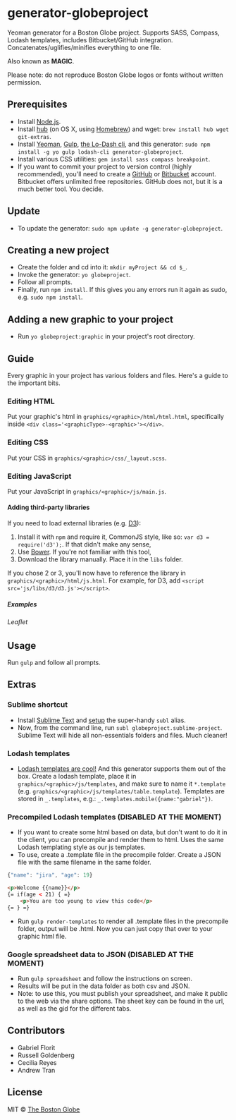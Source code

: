 # generator-globeproject

Yeoman generator for a Boston Globe project. Supports SASS, Compass, Lodash templates, includes Bitbucket/GitHub integration. Concatenates/uglifies/minifies everything to one file.

Also known as **MAGIC**.

Please note: do not reproduce Boston Globe logos or fonts without written permission.

## Prerequisites

- Install [Node.js](http://nodejs.org/).
- Install [hub](https://github.com/github/hub) (on OS X, using [Homebrew](http://brew.sh)) and wget: `brew install hub wget git-extras`.
- Install [Yeoman](http://yeoman.io/), [Gulp](https://github.com/gulpjs/gulp), [the Lo-Dash cli](https://lodash.com/custom-builds), and this generator: `sudo npm install -g yo gulp lodash-cli generator-globeproject`.
- Install various CSS utilities: `gem install sass compass breakpoint`.
- If you want to commit your project to version control (highly recommended), you'll need to create a [GitHub](http://github.com) or [Bitbucket](http://bitbucket.org) account. Bitbucket offers unlimited free repositories. GitHub does not, but it is a much better tool. You decide.

## Update

- To update the generator: `sudo npm update -g generator-globeproject`.

## Creating a new project
- Create the folder and cd into it: `mkdir myProject && cd $_`.
- Invoke the generator: `yo globeproject`.
- Follow all prompts.
- Finally, run `npm install`. If this gives you any errors run it again as sudo, e.g. `sudo npm install`.

## Adding a new graphic to your project
- Run `yo globeproject:graphic` in your project's root directory.

## Guide

Every graphic in your project has various folders and files. Here's a guide to the important bits.

### Editing HTML

Put your graphic's html in `graphics/<graphic>/html/html.html`, specifically inside `<div class='<graphicType>-<graphic>'></div>`.

### Editing CSS

Put your CSS in `graphics/<graphic>/css/_layout.scss`.

### Editing JavaScript

Put your JavaScript in `graphics/<graphic>/js/main.js`.

#### Adding third-party libraries

If you need to load external libraries (e.g. [D3](http://d3js.org/)):

1. Install it with `npm` and require it, CommonJS style, like so: `var d3 = require('d3');`. If that didn't make any sense,
2. Use [Bower](http://bower.io/). If you're not familiar with this tool,
3. Download the library manually. Place it in the `libs` folder.

If you chose 2 or 3, you'll now have to reference the library in `graphics/<graphic>/html/js.html`. For example, for D3, add `<script src='js/libs/d3/d3.js'></script>`.

##### Examples

###### Leaflet

## Usage

Run `gulp` and follow all prompts.

## Extras

### Sublime shortcut

- Install [Sublime Text](http://www.sublimetext.com/3) and [setup](http://crabonature.pl/posts/20-sublime-text-3-on-os-x-terminal) the super-handy `subl` alias.
- Now, from the command line, run `subl globeproject.sublime-project`. Sublime Text will hide all non-essentials folders and files. Much cleaner!

### Lodash templates

- [Lodash templates are cool!](http://lodash.com/docs#template) And this generator supports them out of the box. Create a lodash template, place it in `graphics/<graphic>/js/templates`, and make sure to name it `*.template` (e.g. `graphics/<graphic>/js/templates/table.template`). Templates are stored in `_.templates`, e.g.: `_.templates.mobile({name:"gabriel"})`.

### Precompiled Lodash templates (DISABLED AT THE MOMENT)

- If you want to create some html based on data, but don't want to do it in the client, you can precompile and render them to html. Uses the same Lodash templating style as our js templates.
- To use, create a <filename>.template file in the precompile folder. Create a JSON file with the same filename in the same folder.

```javascript
{"name": "jira", "age": 19}
```

```html
<p>Welcome {{name}}</p>
{= if(age < 21) { =}
	<p>You are too young to view this code</p>
{= } =}
```

- Run `gulp render-templates` to render all .template files in the precompile folder, output will be <filename>.html. Now you can just copy that over to your graphic html file.

### Google spreadsheet data to JSON (DISABLED AT THE MOMENT)
- Run `gulp spreadsheet` and follow the instructions on screen.
- Results will be put in the data folder as both csv and JSON.
- Note: to use this, you must publish your spreadsheet, and make it public to the web via the share options. The sheet key can be found in the url, as well as the gid for the different tabs.

## Contributors

- Gabriel Florit
- Russell Goldenberg
- Cecilia Reyes
- Andrew Tran

## License

MIT © [The Boston Globe](http://github.com/BostonGlobe)
